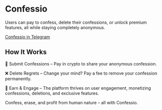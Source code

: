 # Confessio

Users can pay to confess, delete their confessions, or unlock premium features, all while staying completely anonymous.

[Confessio in Telegram](https://t.me/cnfssio_bot)

## How It Works

📝 Submit Confessions – Pay in crypto to share your anonymous confession.

❌ Delete Regrets – Change your mind? Pay a fee to remove your confession permanently.

💸 Earn & Engage – The platform thrives on user engagement, monetizing confessions, deletions, and exclusive features.

Confess, erase, and profit from human nature – all with Confessio.
